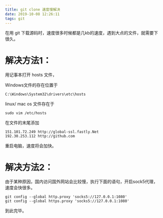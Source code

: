 ```yaml
---
title: git clone 速度慢解决
date: 2019-10-08 12:26:11
tags: git
---
```


在用 git 下载源码时，速度很多时候都是几kb的速度，遇到大点的文件，就需要下很久。

# 解决方法1： 

用记事本打开 hosts 文件，

Windows文件的存在位置于

    C:\Windows\System32\drivers\etc\hosts

linux/ mac os 文件存在于

    sudo vim /etc/hosts

在文件的末尾添加


    151.101.72.249 http://global-ssl.fastly.Net
    192.30.253.112 http://github.com

重启电脑，速度将会加快。

# 解决方法2：

由于某种原因，国内访问国外网站会比较慢，执行下面的语句，开启sock5代理， 速度会快很多。

    git config --global http.proxy 'socks5://127.0.0.1:1080' 
    git config --global https.proxy 'socks5://127.0.0.1:1080'

到此完毕。
